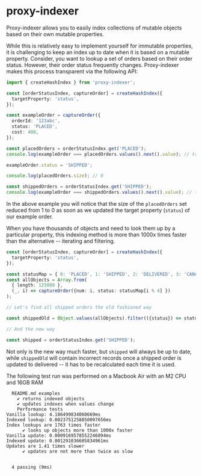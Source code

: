 # proxy-indexer

Proxy-indexer allows you to easily index collections of mutable objects based on their 
own mutable properties. 

While this is relatively easy to implement yourself for immutable properties, it is challenging 
to keep an index up to date when it is based on a mutable property. Consider, you want to lookup 
a set of orders based on their order status. However, their order status frequently changes. 
Proxy-indexer makes this process transparent via the following API: 

```ts
import { createHashIndex } from 'proxy-indexer';

const [orderStatusIndex, captureOrder] = createHashIndex({
  targetProperty: 'status',
});

const exampleOrder = captureOrder({
  orderId: '123abc',
  status: 'PLACED',
  cost: 400,
});

const placedOrders = orderStatusIndex.get('PLACED');
console.log(exampleOrder === placedOrders.values().next().value); // true

exampleOrder.status = 'SHIPPED';

console.log(placedOrders.size); // 0

const shippedOrders = orderStatusIndex.get('SHIPPED');
console.log(exampleOrder === shippedOrders.values().next().value); // true
```

In the above example you will notice that the size of the `placedOrders` set reduced from 1 to 0 
as soon as we updated the target property (`status`) of our example order.

When you have thousands of objects and need to look them up by a particular property, this 
indexing method is more than 1000x times faster than the alternative -- iterating and filtering.

```ts
const [orderStatusIndex, captureOrder] = createHashIndex({
  targetProperty: 'status',
});

const statusMap = { 0: 'PLACED', 1: 'SHIPPED', 2: 'DELIVERED', 3: 'CANCELLED'};
const allObjects = Array.from(
  { length: 125000 }, 
  (_, i) => captureOrder({num: i, status: statusMap[i % 4] })
);

// Let's find all shipped orders the old fashioned way

const shippedOld = Object.values(allObjects).filter(({status}) => status === 'SHIPPED');

// And the new way

const shipped = orderStatusIndex.get('SHIPPED');

```

Not only is the new way much faster, but `shipped` will always be up to date, while `shippedOld` 
will contain incorrect records once a shipped order is updated to delivered -- it has to be 
recalculated each time it is used.

The following test run was performed on a Macbook Air with an M2 CPU and 16GB RAM

```
  README.md examples
    ✔ returns indexed objects
    ✔ updates indexes when values change
    Performance tests
Vanilla lookup: 4.186499834060669ms
Indexed lookup: 0.0023751258850097656ms
Index lookups are 1763 times faster
      ✔ looks up objects more than 1000x faster
Vanilla update: 0.0009169578552246094ms
Indexed update: 0.001291036605834961ms
Updates are 1.41 times slower
      ✔ updates are not more than twice as slow


  4 passing (9ms)
```

